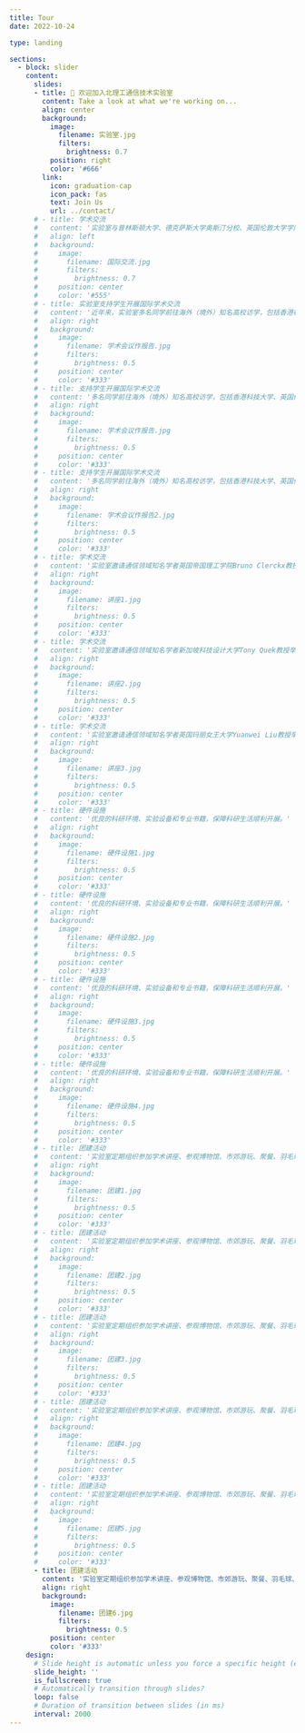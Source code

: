 ```yaml
---
title: Tour
date: 2022-10-24

type: landing

sections:
  - block: slider
    content:
      slides:
      - title: 👋 欢迎加入北理工通信技术实验室
        content: Take a look at what we're working on...
        align: center
        background:
          image:
            filename: 实验室.jpg
            filters:
              brightness: 0.7
          position: right
          color: '#666'
        link:
          icon: graduation-cap
          icon_pack: fas
          text: Join Us
          url: ../contact/
      # - title: 学术交流
      #   content: '实验室与普林斯顿大学、德克萨斯大学奥斯汀分校、英国伦敦大学学院、南安普顿大学、加拿大阿尔伯塔大学、新加坡国立大学、香港科技大学、香港理工大学等多所知名高校长期保持学术交流。'
      #   align: left
      #   background:
      #     image:
      #       filename: 国际交流.jpg
      #       filters:
      #         brightness: 0.7
      #     position: center
      #     color: '#555'
      # - title: 实验室支持学生开展国际学术交流
      #   content: '近年来，实验室多名同学前往海外（境外）知名高校访学，包括香港科技大学、英国伦敦玛丽女王大学、新加坡国立大学、新加坡科技设计大学、澳门大学、香港理工大学等。'
      #   align: right
      #   background:
      #     image:
      #       filename: 学术会议作报告.jpg
      #       filters:
      #         brightness: 0.5
      #     position: center
      #     color: '#333'
      # - title: 支持学生开展国际学术交流
      #   content: '多名同学前往海外（境外）知名高校访学，包括香港科技大学、英国伦敦玛丽女王大学、新加坡国立大学、新加坡科技设计大学、澳门大学、香港理工大学等。'
      #   align: right
      #   background:
      #     image:
      #       filename: 学术会议作报告.jpg
      #       filters:
      #         brightness: 0.5
      #     position: center
      #     color: '#333'
      # - title: 支持学生开展国际学术交流
      #   content: '多名同学前往海外（境外）知名高校访学，包括香港科技大学、英国伦敦玛丽女王大学、新加坡国立大学、新加坡科技设计大学、澳门大学、香港理工大学等。'
      #   align: right
      #   background:
      #     image:
      #       filename: 学术会议作报告2.jpg
      #       filters:
      #         brightness: 0.5
      #     position: center
      #     color: '#333'
      # - title: 学术交流
      #   content: '实验室邀请通信领域知名学者英国帝国理工学院Bruno Clerckx教授举办学术讲座。'
      #   align: right
      #   background:
      #     image:
      #       filename: 讲座1.jpg
      #       filters:
      #         brightness: 0.5
      #     position: center
      #     color: '#333'
      # - title: 学术交流
      #   content: '实验室邀请通信领域知名学者新加坡科技设计大学Tony Quek教授举办学术讲座。'
      #   align: right
      #   background:
      #     image:
      #       filename: 讲座2.jpg
      #       filters:
      #         brightness: 0.5
      #     position: center
      #     color: '#333'
      # - title: 学术交流
      #   content: '实验室邀请通信领域知名学者英国玛丽女王大学Yuanwei Liu教授举办学术讲座。'
      #   align: right
      #   background:
      #     image:
      #       filename: 讲座3.jpg
      #       filters:
      #         brightness: 0.5
      #     position: center
      #     color: '#333'
      # - title: 硬件设施
      #   content: '优良的科研环境、实验设备和专业书籍，保障科研生活顺利开展。'
      #   align: right
      #   background:
      #     image:
      #       filename: 硬件设施1.jpg
      #       filters:
      #         brightness: 0.5
      #     position: center
      #     color: '#333'
      # - title: 硬件设施
      #   content: '优良的科研环境、实验设备和专业书籍，保障科研生活顺利开展。'
      #   align: right
      #   background:
      #     image:
      #       filename: 硬件设施2.jpg
      #       filters:
      #         brightness: 0.5
      #     position: center
      #     color: '#333'
      # - title: 硬件设施
      #   content: '优良的科研环境、实验设备和专业书籍，保障科研生活顺利开展。'
      #   align: right
      #   background:
      #     image:
      #       filename: 硬件设施3.jpg
      #       filters:
      #         brightness: 0.5
      #     position: center
      #     color: '#333'
      # - title: 硬件设施
      #   content: '优良的科研环境、实验设备和专业书籍，保障科研生活顺利开展。'
      #   align: right
      #   background:
      #     image:
      #       filename: 硬件设施4.jpg
      #       filters:
      #         brightness: 0.5
      #     position: center
      #     color: '#333'
      # - title: 团建活动
      #   content: '实验室定期组织参加学术讲座、参观博物馆、市郊游玩、聚餐、羽毛球、乒乓球运动等丰富的团建活动。。'
      #   align: right
      #   background:
      #     image:
      #       filename: 团建1.jpg
      #       filters:
      #         brightness: 0.5
      #     position: center
      #     color: '#333'
      # - title: 团建活动
      #   content: '实验室定期组织参加学术讲座、参观博物馆、市郊游玩、聚餐、羽毛球、乒乓球运动等丰富的团建活动。。'
      #   align: right
      #   background:
      #     image:
      #       filename: 团建2.jpg
      #       filters:
      #         brightness: 0.5
      #     position: center
      #     color: '#333'
      # - title: 团建活动
      #   content: '实验室定期组织参加学术讲座、参观博物馆、市郊游玩、聚餐、羽毛球、乒乓球运动等丰富的团建活动。。'
      #   align: right
      #   background:
      #     image:
      #       filename: 团建3.jpg
      #       filters:
      #         brightness: 0.5
      #     position: center
      #     color: '#333'
      # - title: 团建活动
      #   content: '实验室定期组织参加学术讲座、参观博物馆、市郊游玩、聚餐、羽毛球、乒乓球运动等丰富的团建活动。。'
      #   align: right
      #   background:
      #     image:
      #       filename: 团建4.jpg
      #       filters:
      #         brightness: 0.5
      #     position: center
      #     color: '#333'
      # - title: 团建活动
      #   content: '实验室定期组织参加学术讲座、参观博物馆、市郊游玩、聚餐、羽毛球、乒乓球运动等丰富的团建活动。'
      #   align: right
      #   background:
      #     image:
      #       filename: 团建5.jpg
      #       filters:
      #         brightness: 0.5
      #     position: center
      #     color: '#333'
      - title: 团建活动
        content: '实验室定期组织参加学术讲座、参观博物馆、市郊游玩、聚餐、羽毛球、乒乓球运动等丰富的团建活动。'
        align: right
        background:
          image:
            filename: 团建6.jpg
            filters:
              brightness: 0.5
          position: center
          color: '#333'
    design:
      # Slide height is automatic unless you force a specific height (e.g. '400px')
      slide_height: ''
      is_fullscreen: true
      # Automatically transition through slides?
      loop: false
      # Duration of transition between slides (in ms)
      interval: 2000
---
```

